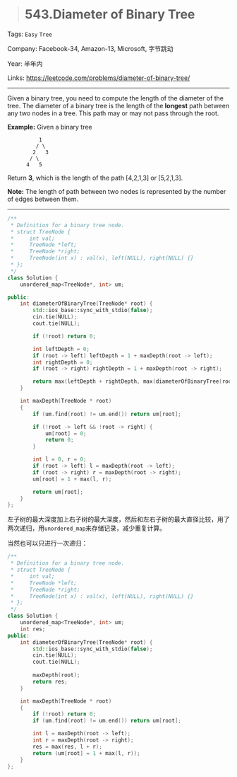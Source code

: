 > # 543.Diameter of Binary Tree

Tags: `Easy` `Tree`

Company: Facebook-34, Amazon-13, Microsoft, 字节跳动

Year: 半年内

Links: <https://leetcode.com/problems/diameter-of-binary-tree/>

----

Given a binary tree, you need to compute the length of the diameter of the tree. The diameter of a binary tree is the length of the **longest** path between any two nodes in a tree. This path may or may not pass through the root.

**Example:**
Given a binary tree

```
          1
         / \
        2   3
       / \     
      4   5    
```

Return **3**, which is the length of the path [4,2,1,3] or [5,2,1,3].

**Note:** The length of path between two nodes is represented by the number of edges between them.

-----

```c++
/**
 * Definition for a binary tree node.
 * struct TreeNode {
 *     int val;
 *     TreeNode *left;
 *     TreeNode *right;
 *     TreeNode(int x) : val(x), left(NULL), right(NULL) {}
 * };
 */
class Solution {
    unordered_map<TreeNode*, int> um;

public:
    int diameterOfBinaryTree(TreeNode* root) {
        std::ios_base::sync_with_stdio(false);
		cin.tie(NULL);
		cout.tie(NULL);

        if (!root) return 0;

        int leftDepth = 0;
        if (root -> left) leftDepth = 1 + maxDepth(root -> left);
        int rightDepth = 0;
        if (root -> right) rightDepth = 1 + maxDepth(root -> right);

        return max(leftDepth + rightDepth, max(diameterOfBinaryTree(root -> left), diameterOfBinaryTree(root -> right)));
    }

    int maxDepth(TreeNode * root)
    {
        if (um.find(root) != um.end()) return um[root];

        if (!root -> left && !root -> right) {
            um[root] = 0;
            return 0;
        }

        int l = 0, r = 0;
        if (root -> left) l = maxDepth(root -> left);
        if (root -> right) r = maxDepth(root -> right);
        um[root] = 1 + max(l, r);

        return um[root];
    }
};
```

左子树的最大深度加上右子树的最大深度，然后和左右子树的最大直径比较，用了两次递归，用`unordered_map`来存储记录，减少重复计算。

当然也可以只进行一次递归：

```c++
/**
 * Definition for a binary tree node.
 * struct TreeNode {
 *     int val;
 *     TreeNode *left;
 *     TreeNode *right;
 *     TreeNode(int x) : val(x), left(NULL), right(NULL) {}
 * };
 */
class Solution {
    unordered_map<TreeNode*, int> um;
    int res;
public:
    int diameterOfBinaryTree(TreeNode* root) {
        std::ios_base::sync_with_stdio(false);
		cin.tie(NULL);
		cout.tie(NULL);
        
        maxDepth(root);
        return res;
    }

    int maxDepth(TreeNode * root)
    {
        if (!root) return 0;
        if (um.find(root) != um.end()) return um[root];

        int l = maxDepth(root -> left);
        int r = maxDepth(root -> right);
        res = max(res, l + r);
        return (um[root] = 1 + max(l, r));
    }
};
```


